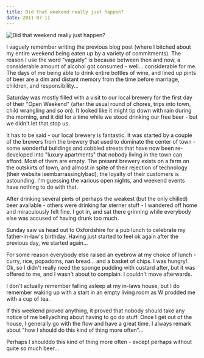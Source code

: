 ```yaml
---
title: Did that weekend really just happen?
date: 2011-07-11
---
```


![Did that weekend really just happen?](https://source.unsplash.com/d34DtRp1bqo/1600x900)

I vaguely remember writing the previous blog post (where I bitched about my entire weekend being eaten up by a variety of commitments). The reason I use the word "vaguely" is because between then and now, a considerable amount of alcohol got consumed - well... considerable for me. The days of me being able to drink entire bottles of wine, and lined up pints of beer are a dim and distant memory from the time before marriage, children, and responsibility...

Saturday was mostly filled with a visit to our local brewery for the first day of their "Open Weekend" (after the usual round of chores, trips into town, child wrangling and so on). It looked like it might tip down with rain during the morning, and it did for a time while we stood drinking our free beer - but we didn't let that stop us.

It has to be said - our local brewery is fantastic. It was started by a couple of the brewers from the brewery that used to dominate the center of town - some wonderful buildings and cobbled streets that have now been re-developed into "luxury apartments" that nobody living in the town can afford. Most of them are empty. The present brewery exists on a farm on the outskirts of town, and almost in spite of their rejection of technology (their website isembarrassinglybad), the loyalty of their customers is astounding. I'm guessing the various open nights, and weekend events have nothing to do with that.

After drinking several pints of perhaps the weakest (but the only chilled) beer available - others were drinking far sterner stuff - I wandered off home and miraculously felt fine. I got in, and sat there grinning while everybody else was accused of having drunk too much.

Sunday saw us head out to Oxfordshire for a pub lunch to celebrate my father-in-law's birthday. Having just started to feel ok again after the previous day, we started again...

For some reason everybody else raised an eyebrow at my choice of lunch - curry, rice, popadoms, nan bread... and a basket of chips. I was hungry!. Ok, so I didn't really need the sponge pudding with custard after, but it was offered to me, and I wasn't about to complain. I couldn't move afterwards.

I don't actually remember falling asleep at my in-laws house, but I do remember waking up with a start in an empty living room as W prodded me with a cup of tea.

If this weekend proved anything, it proved that nobody should take any notice of me bellyaching about having to go do stuff. Once I get out of the house, I generally go with the flow and have a great time. I always remark about "how I should do this kind of thing more often"...

Perhaps I shoulddo this kind of thing more often - except perhaps without quite so much beer...